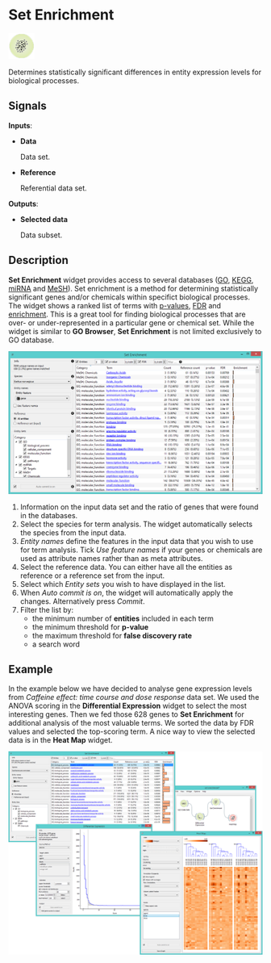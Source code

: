 Set Enrichment
==============

![Set Enrichment widget icon](icons/set-enrichment.png)

Determines statistically significant differences in entity expression levels for biological processes.

Signals
-------

**Inputs**:

- **Data**

  Data set.

- **Reference**

  Referential data set.

**Outputs**:

- **Selected data**

  Data subset.

Description
-----------

**Set Enrichment** widget provides access to several databases ([GO](http://geneontology.org/),
[KEGG](http://www.genome.jp/kegg/), [miRNA](http://www.mirbase.org/) and [MeSH](http://www.nlm.nih.gov/mesh/MBrowser.html)). 
Set enrichment is a method for determining statistically significant genes and/or chemicals within
specifict biological processes.
The widget shows a ranked list of terms with [p-values](https://en.wikipedia.org/wiki/P-value), 
[FDR](https://en.wikipedia.org/wiki/False_discovery_rate) and 
[enrichment](https://en.wikipedia.org/wiki/Gene_set_enrichment). 
This is a great tool for finding biological processes that are over- or under-represented in a particular gene 
or chemical set. While the widget is similar to **GO Browser**, **Set Enrichment** is not limited exclusively to GO database.

![image](images/SetEnrichment1-stamped.png)

1. Information on the input data set and the ratio of genes that were found in the databases.
2. Select the species for term analysis. The widget automatically selects the species from the input data.
3. *Entity names* define the features in the input data that you wish to use for term analysis. Tick *Use feature names*
   if your genes or chemicals are used as attribute names rather than as meta attributes.
4. Select the reference data. You can either have all the entities as reference or a reference set from the input.
5. Select which *Entity sets* you wish to have displayed in the list.
6. When *Auto commit is on*, the widget will automatically apply the changes. Alternatively press *Commit*. 
7. Filter the list by:
   - the minimum number of **entities** included in each term
   - the minimum threshold for **p-value**
   - the maximum threshold for **false discovery rate**
   - a search word

Example
-------

In the example below we have decided to analyse gene expression levels from *Caffeine effect: time course
and dose response* data set. We used the ANOVA scoring in the **Differential Expression** widget to 
select the most interesting genes. Then we fed those 628 genes to **Set Enrichment** for additional
analysis of the most valuable terms. We sorted the data by FDR values and selected the top-scoring
term. A nice way to view the selected data is in the **Heat Map** widget.

<img src="images/SetEnrichment-Example.png" alt="image" width="600">
